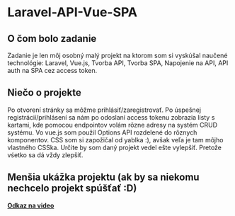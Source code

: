 # Laravel-API-Vue-SPA


## O čom bolo zadanie
Zadanie je len môj osobný malý projekt na ktorom som si vyskúšal naučené technológie: Laravel, Vue.js, Tvorba API, Tvorba SPA, Napojenie na API, API auth na SPA cez access token.

## Niečo o projekte
Po otvorení stránky sa môžme prihlásiť/zaregistrovať. Po úspešnej registrácií/prihlásení sa nám po odoslaní access tokenu zobrazia listy s kartami, kde pomocou endpointov volám rôzne adresy na systém CRUD systému. Vo vue.js som použil Options API rozdelené do rôznych komponentov. CSS som si zapožičal od yablka :), avšak veľa je tam môjho vlastného CSSka. Určite by som daný projekt vedel ešte vylepšiť. Pretože vśetko sa dá vždy zlepšiť.

## Menšia ukážka projektu (ak by sa niekomu nechcelo projekt spúšťať :D)
**[Odkaz na video](https://drive.google.com/drive/folders/1FzPYpKg9ivi6aB7KHwdy9mBMLd43GZqY?usp=sharing)**

